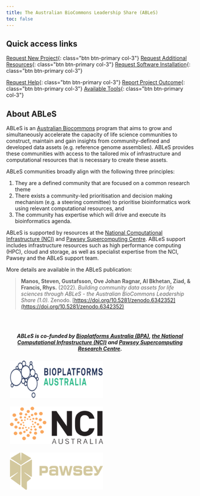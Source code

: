 ```yaml
---
title: The Australian BioCommons Leadership Share (ABLeS)
toc: false
---
```


## Quick access links

[Request New Project](https://docs.google.com/forms/d/e/1FAIpQLSf9UVEuhbAsbvVzTEvvE9mLoietryb7e3sDmv74Xhl-1YWj2Q/viewform?usp=sf_link){: class="btn btn-primary col-3"}
[Request Additional Resources](https://docs.google.com/forms/d/e/1FAIpQLSfzHJajEKTnGuYWb1gLRR2nlUExLIRM7qSGy_hhbiCKB3KX2Q/viewform?usp=sf_link){: class="btn btn-primary col-3"}
[Request Software Installation](https://docs.google.com/forms/d/e/1FAIpQLScpiyqERdxw6gMxjlq_CkiI3qvJ60YaeWHKTJChMjcnv8aBBA/viewform?usp=sf_link){: class="btn btn-primary col-3"}

[Request Help](https://docs.google.com/forms/d/e/1FAIpQLSere1PvgPEuJkpvQUk1-11C88IAeQNQKEUFc-Qgbn5GgKK2jw/viewform?usp=sf_link){: class="btn btn-primary col-3"}
[Report Project Outcome](https://docs.google.com/forms/d/e/1FAIpQLSdO1w-RY8OexUBwJx8BHNMwSRNPA3_-5r6pefdQW8ancbKZqw/viewform?usp=sf_link){: class="btn btn-primary col-3"}
[Available Tools](/ables/resources/#shared-repository-of-tools-and-software){: class="btn btn-primary col-3"}

## About ABLeS

ABLeS is an [Australian Biocommons](https://www.biocommons.org.au/) program that aims to grow and simultaneously accelerate 
the capacity of life science communities  to construct, maintain and gain insights from 
community-defined and developed data assets (e.g. reference genome assemblies). 
ABLeS provides these communities with access to the tailored mix of infrastructure and 
computational resources that is necessary to create these assets. 

ABLeS communities broadly align with the following three principles:

1. They are a defined community that are focused on a common research theme
2. There exists a community-led prioritisation and decision making mechanism (e.g. a steering committee) to prioritise bioinformatics work using relevant computational resources, and
3. The community has expertise which will drive and execute its bioinformatics agenda.

ABLeS is supported by resources at the [National Computational Infrastructure (NCI)](https://nci.org.au/) and [Pawsey Supercomputing Centre](https://pawsey.org.au/). ABLeS support includes infrastructure resources such as high performance computing (HPC), cloud and storage, as well as specialist expertise from the NCI, Pawsey and the ABLeS support team.

More details are available in the ABLeS publication:

> **Manos, Steven, Gustafsson, Ove Johan Ragnar, Al Bkhetan, Ziad, & Francis, Rhys.** (2022). *Building community data assets for life sciences through ABLeS - the Australian BioCommons Leadership Share (1.0).* Zenodo. [https://doi.org/10.5281/zenodo.6342352](https://doi.org/10.5281/zenodo.6342352)

<br/><br/>
<p style="text-align: center;">
<strong><em>ABLeS is co-funded by <a href="https://bioplatforms.com/biocommons/">Bioplatforms Australia (BPA)</a>, <a href="https://nci.org.au/">the National Computational Infrastructure (NCI)</a> and <a href="https://pawsey.org.au/">Pawsey Supercomputing Research Centre</a>.
</em></strong>
</p>


<div class="text-center">
  <img src="images/bioplatforms-audtralia-logo.png" class="rounded col-3" alt="bioplatforms australia" style="width:250px; height:100px; padding: 10px 10px 10px 10px;">
  <img src="images/NCI+Australia+logo+black+PNG+transparent.png" class="rounded col-3" alt="bioplatforms australia" style="width:250px; height:100px; padding: 10px 10px 10px 10px;">
  <img src="images/pawsey-logo-beige.png" class="rounded col-3" alt="bioplatforms australia" style="width:250px; height:100px; padding: 10px 10px 10px 10px;">
</div>



